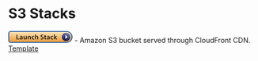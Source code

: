 # S3 Stacks

[![S3 Bucket served through CloudFront cache](../../images/launch-stack.png)](https://us-east-1.console.aws.amazon.com/cloudformation/home?region=us-east-1#/stacks/quickcreate?stackName=S3-CloudFront&templateURL=https://sds-cloud-snippets.s3.amazonaws.com/s3/s3-website-with-cloudfront.template) - Amazon S3 bucket served through CloudFront CDN. [Template](../s3-website-with-cloudfront.template)

